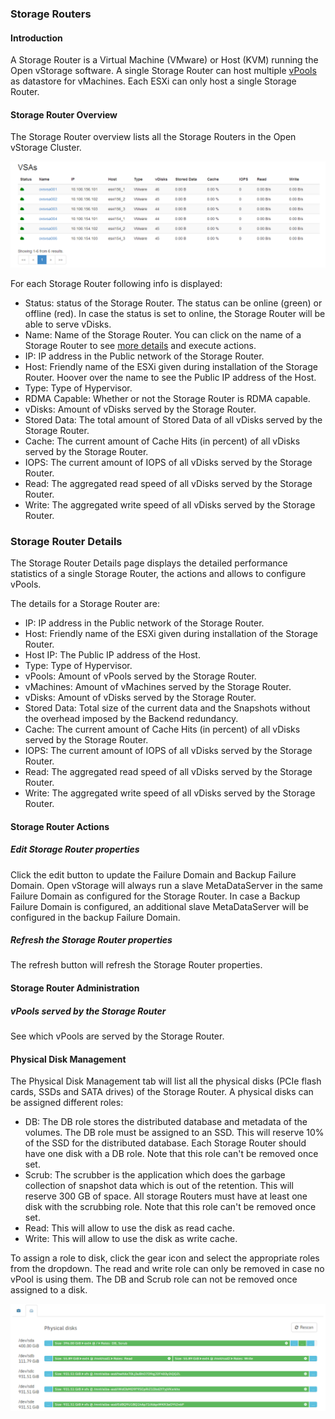### Storage Routers

#### Introduction

A Storage Router  is a Virtual Machine (VMware) or Host (KVM) running the
Open vStorage software. A single Storage Router can host multiple [vPools](vpools.md)
as datastore for vMachines. Each ESXi can only host a single Storage Router.

#### Storage Router Overview

The Storage Router overview lists all the Storage Routers in the Open vStorage Cluster.

![](../../Images/vsa_overview.png)


For each Storage Router following info is displayed:

-   Status: status of the Storage Router. The status can be online (green) or
    offline (red). In case the status is set to online, the Storage Router will be
    able to serve vDisks.
-   Name: Name of the Storage Router. You can click on the name of a Storage Router to see
    [more details](#details) and execute actions.
-   IP: IP address in the Public network of the Storage Router.
-   Host: Friendly name of the ESXi given during installation of the
    Storage Router. Hoover over the name to see the Public IP address of the Host.
-   Type: Type of Hypervisor.
-   RDMA Capable: Whether or not the Storage Router is RDMA capable.
-   vDisks: Amount of vDisks served by the Storage Router.
-   Stored Data: The total amount of Stored Data of all vDisks served by
    the Storage Router.
-   Cache: The current amount of Cache Hits (in percent) of all vDisks
    served by the Storage Router.
-   IOPS: The current amount of IOPS of all vDisks served by the Storage Router.
-   Read: The aggregated read speed of all vDisks served by the Storage Router.
-   Write: The aggregated write speed of all vDisks served by the Storage Router.


### <a name="details"></a>Storage Router Details

The Storage Router Details page displays the detailed performance statistics of a
single Storage Router, the actions and allows to configure vPools.

The details for a Storage Router are:

-   IP: IP address in the Public network of the Storage Router.
-   Host: Friendly name of the ESXi given during installation of the
    Storage Router.
-   Host IP: The Public IP address of the Host.
-   Type: Type of Hypervisor.
-   vPools: Amount of vPools served by the Storage Router.
-   vMachines: Amount of vMachines served by the Storage Router.
-   vDisks: Amount of vDisks served by the Storage Router.
-   Stored Data: Total size of the current data and the Snapshots
    without the overhead imposed by the Backend redundancy.
-   Cache: The current amount of Cache Hits (in percent) of all vDisks
    served by the Storage Router.
-   IOPS: The current amount of IOPS of all vDisks served by the Storage Router.
-   Read: The aggregated read speed of all vDisks served by the Storage Router.
-   Write: The aggregated write speed of all vDisks served by the Storage Router.

#### Storage Router Actions

##### Edit Storage Router properties
Click the edit button to update the Failure Domain and Backup Failure Domain. Open vStorage will always run a slave MetaDataServer in the same Failure Domain as configured for the Storage Router. In case a Backup Failure Domain is configured, an additional slave MetaDataServer will be configured in the backup Failure Domain.

##### Refresh the Storage Router properties
The refresh button will refresh the Storage Router properties.



#### Storage Router Administration

##### vPools served by the Storage Router

See which vPools are served by the Storage Router.

#### Physical Disk Management
The Physical Disk Management tab will list all the physical disks (PCIe flash cards, SSDs and SATA drives) of the Storage Router. A physical disks can be assigned different roles:
-   DB: The DB role stores the distributed database and metadata of the volumes. The DB role must be assigned to an SSD. This will reserve 10% of the SSD for the distributed database. Each Storage Router should have one disk with a DB role. Note that this role can't be removed once set.
-   Scrub: The scrubber is the application which does the garbage collection of snapshot data which is out of the retention. This will reserve 300 GB of space. All storage Routers must have at least one disk with the scrubbing role. Note that this role can't be removed once set.
-   Read: This will allow to use the disk as read cache.
-   Write: This will allow to use the disk as write cache.

To assign a role to disk, click the gear icon and select the appropriate roles from the dropdown.
The read and write role can only be removed in case no vPool is using them. The DB and Scrub role can not be removed once assigned to a disk.

![](../../Images/physicaldiskmanagement.png)